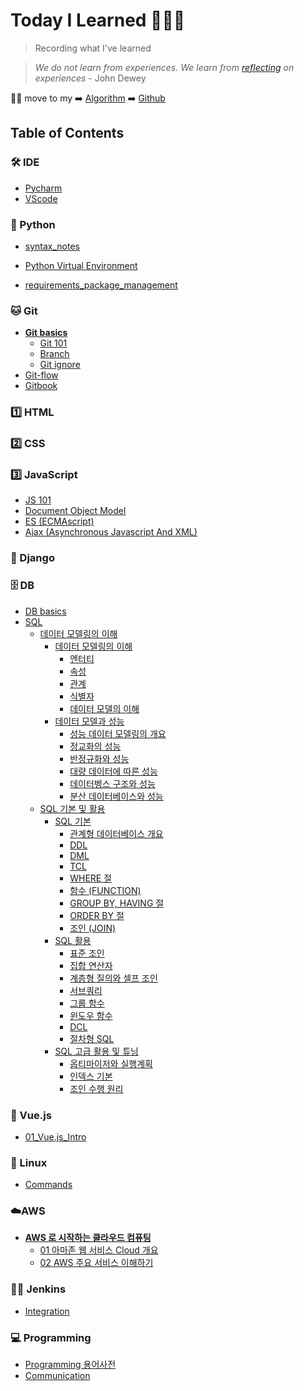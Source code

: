# Today I Learned 👨🏻‍💻

> Recording what I've learned 

> *We do not learn from experiences. We learn from [reflecting](reflecting.md) on experiences* - John Dewey

🙋‍♂️ move to my ➡️ [Algorithm](https://pyohamen.gitbook.io/algorithm/) ➡️ [Github](https://github.com/pyohamen)



## Table of Contents

### 🛠 IDE

* [Pycharm](ide/pycharm.md)
* [VScode](ide/vscode.md)

### 🐍 Python

* [syntax\_notes](Python/00_personal_notes.md)

* [Python Virtual Environment](Python/python_virtual_environment.md)
* [requirements_package_management](Python/requirements.md)

### 🐱 Git

* [**Git basics**](./)
  * [Git 101](Git/Git_basics/git_101.md)
  * [Branch](Git/Git_basics/branch.md)
  * [Git ignore](git/git_basics/git_ignore.md)
* [Git-flow](git/git-flow.md)
* [Gitbook](git/gitbook.md)

### 1️⃣ HTML

### 2️⃣ CSS

### 3️⃣ JavaScript

* [JS 101](javascript/js_101.md)
* [Document Object Model](javascript/dom.md)
* [ES \(ECMAscript\)](javascript/es.md)
* [Ajax \(Asynchronous Javascript And XML\)](javascript/ajax.md)

### 🔫 Django

### 🗄 DB

* [DB basics](db/db_basics.md)
* [SQL]()
  * [데이터 모델링의 이해]()
    * [데이터 모델링의 이해]()
      * [엔터티](db/SQL/데이터모델링의이해/데이터모델링의이해/엔터티.md)
      * [속성](db/SQL/데이터모델링의이해/데이터모델링의이해/속성.md)
      * [관계](db/SQL/데이터모델링의이해/데이터모델링의이해/관계.md)
      * [식별자](db/SQL/데이터모델링의이해/데이터모델링의이해/식별자.md)
      * [데이터 모델의 이해](db/SQL/데이터모델링의이해/데이터모델링의이해/데이터모델의이해.md)
    * [데이터 모델과 성능]()
      * [성능 데이터 모델링의 개요](db/SQL/데이터모델링의이해/데이터모델과성능/성능데이터모델링의개요.md)
      * [정교화의 성능](db/SQL/데이터모델링의이해/데이터모델과성능/정교화의성능.md)
      * [반정규화와 성능](db/SQL/데이터모델링의이해/데이터모델과성능/반정규화와성능.md)
      * [대량 데이터에 따른 성능](db/SQL/데이터모델링의이해/데이터모델과성능/대량데이터에따른성능.md)
      * [데이터벵스 구조와 성능](db/SQL/데이터모델링의이해/데이터모델과성능/데이터베이스구조와성능.md)
      * [분산 데이터베이스와 성능](db/SQL/데이터모델링의이해/데이터모델과성능/분산데이터베이스와성능.md)
  * [SQL 기본 및 활용]()
    * [SQL 기본]()
      - [관계형 데이터베이스 개요](db/SQL/SQL기본및활용/SQL기본/관계형데이터베이스개요.md)
      - [DDL](db/SQL/SQL기본및활용/SQL기본/DDL.md)
      - [DML](db/SQL/SQL기본및활용/SQL기본/DML.md)
      - [TCL](db/SQL/SQL기본및활용/SQL기본/TCL.md)
      - [WHERE 절](db/SQL/SQL기본및활용/SQL기본/WHERE절.md)
      - [함수 (FUNCTION)](db/SQL/SQL기본및활용/SQL기본/함수.md)
      - [GROUP BY, HAVING 절](db/SQL/SQL기본및활용/SQL기본/GROUPBY,HAVING절.md)
      - [ORDER BY 절](db/SQL/SQL기본및활용/SQL기본/ORDERBY절.md)
      - [조인 (JOIN)](db/SQL/SQL기본및활용/SQL기본/조인.md)
    * [SQL 활용]()
      - [표준 조인](db/SQL/SQL기본및활용/SQL활용/표준조인.md)
      - [집합 연산자](db/SQL/SQL기본및활용/SQL활용/집합연산자.md)
      - [계층형 질의와 셀프 조인](db/SQL/SQL기본및활용/SQL활용/계층형질의와셀프조인.md)
      - [서브쿼리](db/SQL/SQL기본및활용/SQL활용/서브쿼리.md)
      - [그룹 함수](db/SQL/SQL기본및활용/SQL활용/그룹함수.md)
      - [윈도우 함수](db/SQL/SQL기본및활용/SQL활용/윈도우함수.md)
      - [DCL](db/SQL/SQL기본및활용/SQL활용/DCL.md)
      - [절차형 SQL](db/SQL/SQL기본및활용/SQL활용/절차형SQL.md)
    * [SQL 고급 활용 및 튜닝]()
      - [옵티마이저와 실행계획](db/SQL/SQL기본및활용/SQL고급활용및튜닝/옵티마이저와실행계획.md)
      - [인덱스 기본](db/SQL/SQL기본및활용/SQL고급활용및튜닝/인덱스기본.md)
      - [조인 수행 원리](db/SQL/SQL기본및활용/SQL고급활용및튜닝/조인수행원리.md)
  
  

### 🎨 Vue.js

* [01\_Vue.js\_Intro](vue.js/01_vue.js_intro.md)

### 🐧 Linux

* [Commands](linux/command.md)

### ☁️AWS

* [**AWS 로 시작하는 클라우드 컴퓨팅**](./)
  * [01 아마존 웹 서비스 Cloud 개요](aws/aws-_-_-_/01_-_cloud.md)
  * [02 AWS 주요 서비스 이해하기](aws/aws-_-_-_/02_aws.md)

### 🤵🏻 Jenkins

- [Integration](/jenkins/jenkins연동.pdf)

### 💻 Programming

* [Programming 용어사전](programming/cs_.md)
* [Communication](programming/communication.md)

